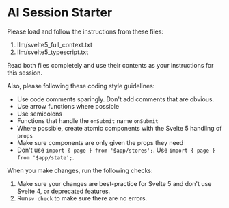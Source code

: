 # AI Session Starter

Please load and follow the instructions from these files:
1. llm/svelte5_full_context.txt
2. llm/svelte5_typescript.txt

Read both files completely and use their contents as your instructions 
for this session.

Also, please following these coding style guidelines:

* Use code comments sparingly. Don't add comments that are obvious.
* Use arrow functions where possible
* Use semicolons
* Functions that handle the `onSubmit` name `onSubmit`
* Where possible, create atomic components with the Svelte 5 handling of `props`
* Make sure components are only given the props they need
* Don't use `import { page } from '$app/stores';`. Use `import { page } from '$app/state';`.

When you make changes, run the following checks:

1. Make sure your changes are best-practice for Svelte 5 and don't use Svelte 4, or deprecated features.
2. Run`sv check` to make sure there are no errors. 
